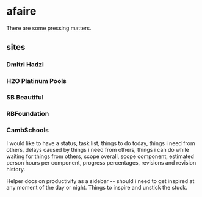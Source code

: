 # afaire

There are some pressing matters.

## sites
### Dmitri Hadzi
### H2O Platinum Pools
### SB Beautiful
### RBFoundation
### CambSchools

I would like to have a status, task list, things to do today, things i need from others, delays caused by things i need from others, things i can do while waiting for things from others, scope overall, scope component, estimated person hours per component, progress percentages, revisions and revision history.

Helper docs on productivity as a sidebar -- should i need to get inspired at any moment of the day or night. Things to inspire and unstick the stuck.

